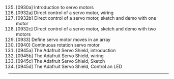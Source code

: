 125. [0930a] Introduction to servo motors
126. [0932a] Direct control of a servo motor, wiring
127. [0932b] Direct control of a servo motor, sketch and demo with one motor
128. [0932c] Direct control of a servo motor, sketch and demo with two motors
129. [0933] Define servo motor moves in an array
130. [0940] Continuous rotation servo motor
131. [0945a] The Adafruit Servo Shield, introduction
132. [0945b] The Adafruit Servo Shield, wiring
133. [0945c] The Adafruit Servo Shield, Sketch
134. [0945d] The Adafruit Servo Shield, Control an LED

---
